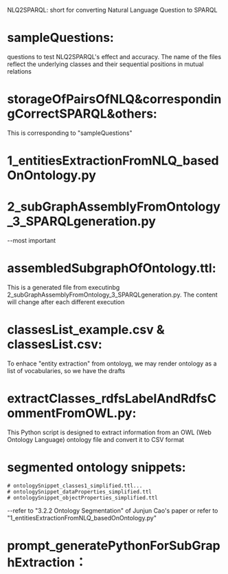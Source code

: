 NLQ2SPARQL: short for converting Natural Language Question to SPARQL

# sampleQuestions:
questions to test NLQ2SPARQL's effect and accuracy. The name of the files reflect the underlying classes and their sequential positions in mutual relations

# storageOfPairsOfNLQ&correspondingCorrectSPARQL&others:
This is corresponding to "sampleQuestions"

# 1_entitiesExtractionFromNLQ_basedOnOntology.py
# 2_subGraphAssemblyFromOntology_3_SPARQLgeneration.py
--most important

# assembledSubgraphOfOntology.ttl:
This is a generated file from executinbg 2_subGraphAssemblyFromOntology_3_SPARQLgeneration.py. The content will change after each different execution

# classesList_example.csv & classesList.csv:
To enhace "entity extraction" from ontoloyg, we may render ontology as a list of vocabularies, so we have the drafts

# extractClasses_rdfsLabelAndRdfsCommentFromOWL.py:
This Python script is designed to extract information from an OWL (Web Ontology Language) ontology file and convert it to CSV format

# segmented ontology snippets:
    # ontologySnippet_classes1_simplified.ttl...
    # ontologySnippet_dataProperties_simplified.ttl
    # ontologySnippet_objectProperties_simplified.ttl
--refer to "3.2.2 Ontology Segmentation" of Junjun Cao's paper or refer to "1_entitiesExtractionFromNLQ_basedOnOntology.py"

# prompt_generatePythonForSubGraphExtraction：

